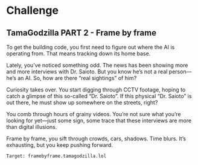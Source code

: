 # Challenge

## TamaGodzilla PART 2 - Frame by frame

To get the building code, you first need to figure out where the AI is operating from. That means tracking down its home base.

Lately, you’ve noticed something odd. The news has been showing more and more interviews with Dr. Saioto. But you know he’s not a real person—he’s an AI. So, how are there “real sightings” of him?

Curiosity takes over. You start digging through CCTV footage, hoping to catch a glimpse of this so-called “Dr. Saioto”. If this physical “Dr. Saioto” is out there, he must show up somewhere on the streets, right?

You comb through hours of grainy videos. You’re not sure what you’re looking for yet—just some sign, some trace that these interviews are more than digital illusions.

Frame by frame, you sift through crowds, cars, shadows. Time blurs. It’s exhausting, but you keep pushing forward.


```
Target: framebyframe.tamagodzilla.lol
```
